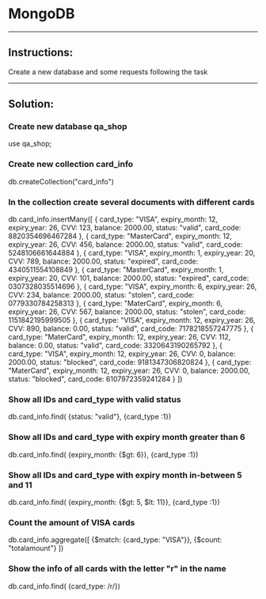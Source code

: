 # MongoDB

---

## Instructions: 
Create a new database and some requests following the task

---

## Solution:

### Create new database qa_shop
use qa_shop;

### Create new collection card_info
db.createCollection("card_info")

### In the collection create several documents with different cards
db.card_info.insertMany([
{
card_type: "VISA",
expiry_month: 12,
expiry_year: 26,
CVV: 123,
balance: 2000.00,
status: "valid",
card_code: 8820354696467284
},
{
card_type: "MasterCard",
expiry_month: 12,
expiry_year: 26,
CVV: 456,
balance: 2000.00,
status: "valid",
card_code: 5248106661644884
},
{
card_type: "VISA",
expiry_month: 1,
expiry_year: 20,
CVV: 789,
balance: 2000.00,
status: "expired",
card_code: 4340511554108849
},
{
card_type: "MasterCard",
expiry_month: 1,
expiry_year: 20,
CVV: 101,
balance: 2000.00,
status: "expired",
card_code: 0307328035514696
},
{
card_type: "VISA",
expiry_month: 6,
expiry_year: 26,
CVV: 234,
balance: 2000.00,
status: "stolen",
card_code: 0779330784258313
},
{
card_type: "MaterCard",
expiry_month: 6,
expiry_year: 26,
CVV: 567,
balance: 2000.00,
status: "stolen",
card_code: 1151842195999505
},
{
card_type: "VISA",
expiry_month: 12,
expiry_year: 26,
CVV: 890,
balance: 0.00,
status: "valid",
card_code: 7178218557247775
},
{
card_type: "MaterCard",
expiry_month: 12,
expiry_year: 26,
CVV: 112,
balance: 0.00,
status: "valid",
card_code: 3320643190265792
},
{
card_type: "VISA",
expiry_month: 12,
expiry_year: 26,
CVV: 0,
balance: 2000.00,
status: "blocked",
card_code: 9181347306820824
},
{
card_type: "MaterCard",
expiry_month: 12,
expiry_year: 26,
CVV: 0,
balance: 2000.00,
status: "blocked",
card_code: 6107972359241284
}
])

### Show all IDs and card_type with valid status
db.card_info.find( {status: "valid"}, {card_type :1})

### Show all IDs and card_type with expiry month greater than 6
db.card_info.find( {expiry_month: {$gt: 6}}, {card_type :1})

### Show all IDs and card_type with expiry month in-between 5 and 11
db.card_info.find( {expiry_month: {$gt: 5, $lt: 11}},
{card_type :1})

### Count the amount of VISA cards
db.card_info.aggregate([
{$match: {card_type: "VISA"}},
{$count: "totalamount"}
])

### Show the info of all cards with the letter "r" in the name
db.card_info.find( {card_type: /r/})

